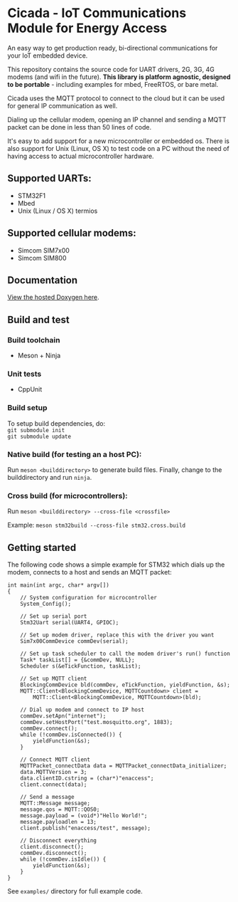 # Cicada - IoT Communications Module for Energy Access

An easy way to get production ready, bi-directional communications for your 
IoT embedded device. 

This repository contains the source code for UART drivers, 2G, 3G, 4G modems
(and wifi in the future). **This library is platform agnostic, designed to be
portable** - including examples for mbed, FreeRTOS, or bare metal.

Cicada uses the MQTT protocol to connect to the cloud but it can be used for 
general IP communication as well. 

Dialing up the cellular modem, opening an IP channel and sending a MQTT packet
can be done in less than 50 lines of code.

It's easy to add support for a new microcontroller or embedded os. There is also
support for Unix (Linux, OS X) to test code on a PC without the need of having
access to actual microcontroller hardware.

## Supported UARTs:
- STM32F1
- Mbed
- Unix (Linux / OS X) termios

## Supported cellular modems:
- Simcom SIM7x00
- Simcom SIM800

## Documentation
[View the hosted Doxygen here](https://enaccess.github.io/Cicada/doc/).

## Build and test

### Build toolchain
- Meson + Ninja

### Unit tests
- CppUnit

### Build setup
To setup build dependencies, do:  
`git submodule init`  
`git submodule update`  

### Native build (for testing an a host PC):
Run `meson <builddirectory>` to generate build files. Finally, change
to the builddirectory and run `ninja`.

### Cross build (for microcontrollers):
Run `meson <builddirectory> --cross-file <crossfile>`

Example:
`meson stm32build --cross-file stm32.cross.build`

## Getting started
The following code shows a simple example for STM32 which dials up the modem,
connects to a host and sends an MQTT packet:
```
int main(int argc, char* argv[])
{
    // System configuration for microcontroller
    System_Config();

    // Set up serial port
    Stm32Uart serial(UART4, GPIOC);

    // Set up modem driver, replace this with the driver you want
    Sim7x00CommDevice commDev(serial);

    // Set up task scheduler to call the modem driver's run() function
    Task* taskList[] = {&commDev, NULL};
    Scheduler s(&eTickFunction, taskList);

    // Set up MQTT client
    BlockingCommDevice bld(commDev, eTickFunction, yieldFunction, &s);
    MQTT::Client<BlockingCommDevice, MQTTCountdown> client =
        MQTT::Client<BlockingCommDevice, MQTTCountdown>(bld);

    // Dial up modem and connect to IP host
    commDev.setApn("internet");
    commDev.setHostPort("test.mosquitto.org", 1883);
    commDev.connect();
    while (!commDev.isConnected()) {
        yieldFunction(&s);
    }

    // Connect MQTT client
    MQTTPacket_connectData data = MQTTPacket_connectData_initializer;
    data.MQTTVersion = 3;
    data.clientID.cstring = (char*)"enaccess";
    client.connect(data);

    // Send a message
    MQTT::Message message;
    message.qos = MQTT::QOS0;
    message.payload = (void*)"Hello World!";
    message.payloadlen = 13;
    client.publish("enaccess/test", message);

    // Disconnect everything
    client.disconnect();
    commDev.disconnect();
    while (!commDev.isIdle()) {
        yieldFunction(&s);
    }
}
```
See `examples/` directory for full example code.
